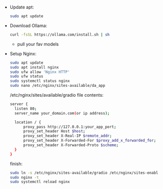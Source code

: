 - Update apt:
  ```bash
  sudo apt update
  ```

- Download Ollama:
  ```bash
  curl -fsSL https://ollama.com/install.sh | sh
  ```
  - pull your fav models

- Setup Nginx:
  ```bash
  sudo apt update
  sudo apt install nginx
  sudo ufw allow 'Nginx HTTP'
  sudo ufw status
  sudo systemctl status nginx
  sudo nano /etc/nginx/sites-available/da_app
  ```
  /etc/nginx/sites/available/gradio file contents:
  ```bash
  server {
    listen 80;
    server_name your_domain.com(or ip address);

    location / {
        proxy_pass http://127.0.0.1:your_app_port;
        proxy_set_header Host $host;
        proxy_set_header X-Real-IP $remote_addr;
        proxy_set_header X-Forwarded-For $proxy_add_x_forwarded_for;
        proxy_set_header X-Forwarded-Proto $scheme;
    }
  }
  ```
  finish:
  ```bash
  sudo ln -s /etc/nginx/sites-available/gradio /etc/nginx/sites-enabled/
  sudo nginx -t
  sudo systemctl reload nginx
  ```


